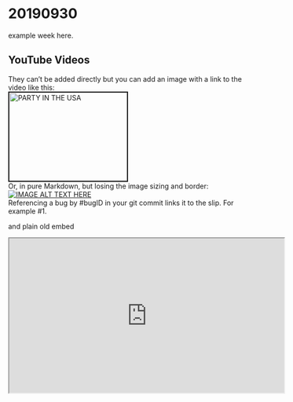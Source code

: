 <!DOCTYPE html>
<html>

<head>
  <meta charset="utf-8">
  <meta name="viewport" content="width=device-width, initial-scale=1.0">
  <title>example-week</title>
  <link rel="stylesheet" href="https://stackedit.io/style.css" />
</head>

<body class="stackedit">
  <div class="stackedit__html"><h1 id="section">20190930</h1>
<p>example week here.</p>
<h2 id="youtube-videos">YouTube Videos</h2>
<p>They can’t be added directly but you can add an image with a link to the video like this:<br>
<a href="http://www.youtube.com/watch?feature=player_embedded&amp;v=M11SvDtPBhA
" target="_blank"><img src="http://img.youtube.com/vi/M11SvDtPBhA/0.jpg" alt="PARTY IN THE USA" width="240" height="180" border="2"></a><br>
Or, in pure Markdown, but losing the image sizing and border:<br>
<a href="http://www.youtube.com/watch?v=M11SvDtPBhA"><img src="http://img.youtube.com/vi/M11SvDtPBhA/0.jpg" alt="IMAGE ALT TEXT HERE"></a><br>
Referencing a bug by #bugID in your git commit links it to the slip. For example #1.</p>
<p>and plain old embed</p>
<iframe width="560" height="315" src="https://www.youtube.com/embed/Wo0Q39adaw4" allowfullscreen=""></iframe>
</div>
</body>

</html>
